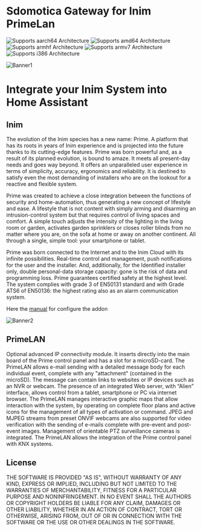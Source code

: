 # Sdomotica Gateway for Inim PrimeLan

![Supports aarch64 Architecture][aarch64-shield] ![Supports amd64 Architecture][amd64-shield] ![Supports armhf Architecture][armhf-shield] ![Supports armv7 Architecture][armv7-shield] ![Supports i386 Architecture][i386-shield]

![Banner1][banner1]


# Integrate your Inim System into Home Assistant


## Inim
The evolution of the Inim species has a new name: Prime. A platform that has its roots in years of Inim experience and is projected into the future thanks to its cutting-edge features. Prime was born powerful and, as a result of its planned evolution, is bound to amaze. It meets all present-day needs and goes way beyond. It offers an unparalleled user experience in terms of simplicity, accuracy, ergonomics and reliability. It is destined to satisfy even the most demanding of installers who are on the lookout for a reactive and flexible system.

Prime was created to achieve a close integration between the functions of security and home-automation, thus generating a new concept of lifestyle and ease. A lifestyle that is not content with simply arming and disarming an intrusion-control system but that requires control of living spaces and comfort. A simple touch adjusts the intensity of the lighting in the living room or garden, activates garden sprinklers or closes roller blinds from no matter where you are, on the sofa at home or away on another continent. All through a single, simple tool: your smartphone or tablet.

Prime was born connected to the Internet and to the Inim Cloud with its infinite possibilities. Real-time control and management, push notifications for the user and the installer. And, additionally, for the Identified installer only, double personal-data storage capacity: gone is the risk of data and programming loss. Prime guarantees certified safety at the highest level. The system complies with grade 3 of EN50131 standard and with Grade ATS6 of EN50136: the highest rating also as an alarm communication system.

Here the [manual][manuale] for configure the addon

![Banner2][banner2]

## PrimeLAN
Optional advanced IP connectivity module. It inserts directly into the main board of the Prime control panel and has a slot for a microSD-card. The PrimeLAN allows e-mail sending with a detailed message body for each individual event, complete with any "attachment" (contained in the microSD). The message can contain links to websites or IP devices such as an NVR or webcam. The presence of an integrated Web server, with “Alien” interface, allows control from a tablet, smartphone or PC via internet browser. The PrimeLAN manages interactive graphic maps that allow interaction with the system, by operating on complete floor plans and active icons for the management of all types of activation or command. JPEG and MJPEG streams from preset ONVIF webcams are also supported for video verification with the sending of e-mails complete with pre-event and post-event images. Management of orientable PTZ surveillance cameras is integrated. The PrimeLAN allows the integration of the Prime control panel with KNX systems.

## License

THE SOFTWARE IS PROVIDED "AS IS", WITHOUT WARRANTY OF ANY KIND, EXPRESS OR
IMPLIED, INCLUDING BUT NOT LIMITED TO THE WARRANTIES OF MERCHANTABILITY,
FITNESS FOR A PARTICULAR PURPOSE AND NONINFRINGEMENT. IN NO EVENT SHALL THE
AUTHORS OR COPYRIGHT HOLDERS BE LIABLE FOR ANY CLAIM, DAMAGES OR OTHER
LIABILITY, WHETHER IN AN ACTION OF CONTRACT, TORT OR OTHERWISE, ARISING FROM,
OUT OF OR IN CONNECTION WITH THE SOFTWARE OR THE USE OR OTHER DEALINGS IN THE
SOFTWARE.

[aarch64-shield]: https://img.shields.io/badge/aarch64-yes-green.svg
[amd64-shield]: https://img.shields.io/badge/amd64-no-green.svg
[armhf-shield]: https://img.shields.io/badge/armhf-yes-green.svg
[armv7-shield]: https://img.shields.io/badge/armv7-yes-green.svg
[i386-shield]: https://img.shields.io/badge/i386-no-green.svg
[manuale]: http://www.sdomotica.com/gateway2/Addon_Sdomotica_Inim.pdf
[banner1]: http://www.sdomotica.com/gateway2/inimbanner.png
[banner2]: http://www.sdomotica.com/gateway2/inimprimelan.png
